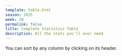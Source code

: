```yaml
---
template: table.html
season: 2015
week: 20
permalink: false
title: Complete Statistics Table
description: All the stats you'll ever need
---
```


You can sort by any column by clicking on its header.

